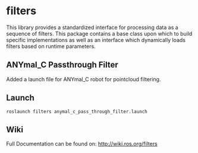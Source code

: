 # filters
This library provides a standardized interface for processing data as a sequence  of filters.  This package contains a base class upon which to build specific implementations as well as an interface which dynamically loads filters based on runtime parameters.  

## ANYmal_C Passthrough Filter
Added a launch file for ANYmal_C robot for pointcloud filtering.

## Launch
```
roslaunch filters anymal_c_pass_through_filter.launch
```

## Wiki
Full Documentation can be found on: http://wiki.ros.org/filters
